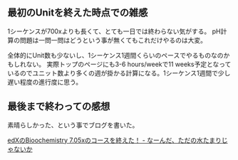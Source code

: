 ## 最初のUnitを終えた時点での雑感

1シーケンスが700xよりも長くて、とても一日では終わらない気がする。
pH計算の問題は一問一問はどうという事が無くてもこれだけやるのは大変。

全体的にUnit数も少ないし、1シーケンス1週間くらいのペースでやるものなのかもしれない。
実際トップのページにも3-6 hours/weekで11 weeks予定となっているのでユニット数より多くの週が掛かる計算になる。1シーケンス1週間で少し遅い程度の進行度に思う。

## 最後まで終わっての感想

素晴らしかった、という事でブログを書いた。

[edXのBioochemistry 7.05xのコースを終えた！ - なーんだ、ただの水たまりじゃないか](https://karino2.github.io/2021/12/06/finish_biochemistry_course.html)